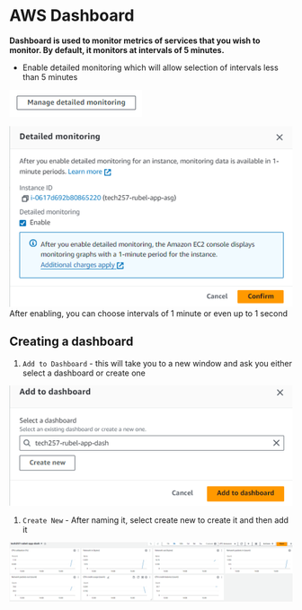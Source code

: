 # AWS Dashboard
**Dashboard is used to monitor metrics of services that you wish to monitor. By default, it monitors at intervals of 5 minutes.**
- Enable detailed monitoring which will allow selection of intervals less than 5 minutes
  
![alt text](../Images/manage_dash.png) 

![alt text](../Images/enable_detailed.png)
After enabling, you can choose intervals of 1 minute or even up to 1 second

## Creating a dashboard
1. `Add to Dashboard` - this will take you to a new window and ask you either select a dashboard or create one

![alt text](../Images/create_dash.png)   
1. `Create New` - After naming it, select create new to create it and then add it

![alt text](../Images/dashboard.png)